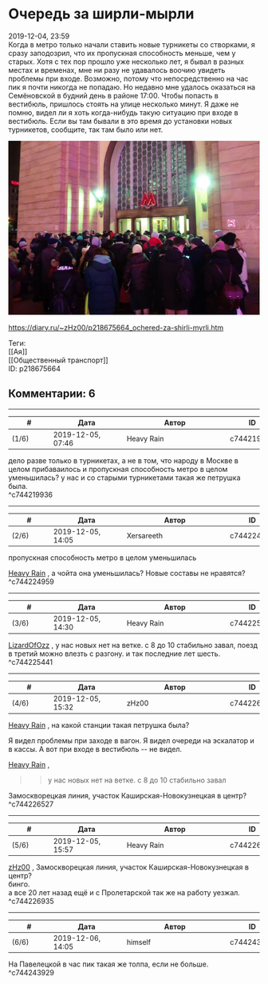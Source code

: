 Очередь за ширли-мырли
======================

  
2019-12-04, 23:59  
 Когда в метро только начали ставить новые турникеты со створками, я сразу заподозрил, что их пропускная способность меньше, чем у старых. Хотя с тех пор прошло уже несколько лет, я бывал в разных местах и временах, мне ни разу не удавалось воочию увидеть проблемы при входе. Возможно, потому что непосредственно на час пик я почти никогда не попадаю. Но недавно мне удалось оказаться на Семёновской в будний день в районе 17:00. Чтобы попасть в вестибюль, пришлось стоять на улице несколько минут. Я даже не помню, видел ли я хоть когда-нибудь такую ситуацию при входе в вестибюль. Если вы там бывали в это время до установки новых турникетов, сообщите, так там было или нет.   
   
   [![](pics/gl6sp0ll.jpg)](https://i.imgur.com/gl6sp0l.jpg)     
  
<https://diary.ru/~zHz00/p218675664_ochered-za-shirli-myrli.htm>  
  
Теги:  
[[Ая]]  
[[Общественный транспорт]]  
ID: p218675664  


Комментарии: 6
--------------

  


---



|         #         |              Дата              |                     Автор                     |           ID           |
| --- | --- | --- | --- |
| (1/6) | 2019-12-05, 07:46 | Heavy Rain | c744219936 |

  
 дело разве только в турникетах, а не в том, что народу в Москве в целом прибаваилось и пропускная способность метро в целом уменьшилась? у нас и со старыми турникетами такая же петрушка была.   
 ^c744219936

---



|         #         |              Дата              |                     Автор                     |           ID           |
| --- | --- | --- | --- |
| (2/6) | 2019-12-05, 14:05 | Xersareeth | c744224959 |

  
  пропускная способность метро в целом уменьшилась    
   
  [Heavy Rain](http://kogacz.diary.ru "dear j ournal")  , а чойта она уменьшилась? Новые составы не нравятся?   
 ^c744224959

---



|         #         |              Дата              |                     Автор                     |           ID           |
| --- | --- | --- | --- |
| (3/6) | 2019-12-05, 14:30 | Heavy Rain | c744225441 |

  
  [LizardOfOzz](http://LizardsBurrow.diary.ru "One more night")  , у нас новых нет на ветке. с 8 до 10 стабильно завал, поезд в третий можно влезть с разгону. и так последние лет шесть.   
 ^c744225441

---



|         #         |              Дата              |                     Автор                     |           ID           |
| --- | --- | --- | --- |
| (4/6) | 2019-12-05, 15:32 | zHz00 | c744226527 |

  
  [Heavy Rain](http://kogacz.diary.ru "dear j ournal")  , на какой станции такая петрушка была?   
   
 Я видел проблемы при заходе в вагон. Я видел очереди на эскалатор и в кассы. А вот при входе в вестибюль -- не видел.   
   
  [Heavy Rain](http://kogacz.diary.ru "dear j ournal")  ,   
   
 >>у нас новых нет на ветке. с 8 до 10 стабильно завал   
   
 Замоскворецкая линия, участок Каширская-Новокузнецкая в центр?   
 ^c744226527

---



|         #         |              Дата              |                     Автор                     |           ID           |
| --- | --- | --- | --- |
| (5/6) | 2019-12-05, 15:57 | Heavy Rain | c744226935 |

  
  [zHz00](https://zHz00.diary.ru "Untitled")  ,  Замоскворецкая линия, участок Каширская-Новокузнецкая в центр?    
 бинго.   
 а все 20 лет назад ещё и с Пролетарской так же на работу уезжал.   
 ^c744226935

---



|         #         |              Дата              |                     Автор                     |           ID           |
| --- | --- | --- | --- |
| (6/6) | 2019-12-06, 14:05 | himself | c744243929 |

  
 На Павелецкой в час пик такая же толпа, если не больше.   
 ^c744243929
